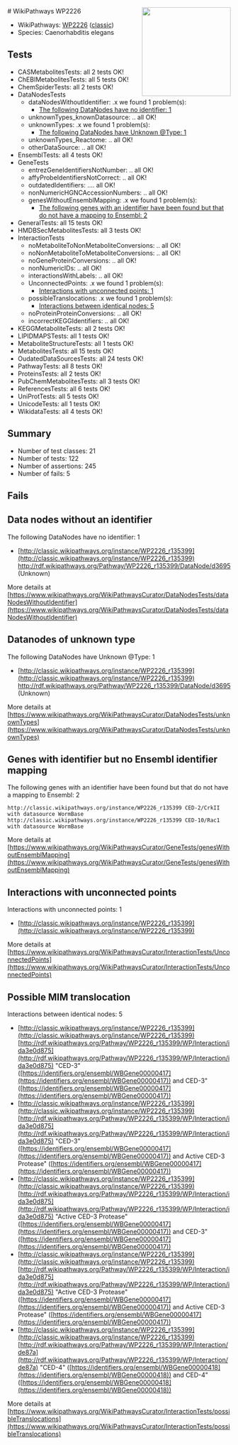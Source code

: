 <img style="float: right; width: 200px" src="https://upload.wikimedia.org/wikipedia/commons/thumb/8/83/Wplogo_with_text_500.png/640px-Wplogo_with_text_500.png" />
# WikiPathways WP2226

* WikiPathways: [WP2226](https://wikipathways.org/pathways/WP2226) ([classic](https://classic.wikipathways.org/instance/WP2226))
* Species: Caenorhabditis elegans
## Tests
* CASMetabolitesTests: all 2 tests OK!
* ChEBIMetabolitesTests: all 5 tests OK!
* ChemSpiderTests: all 2 tests OK!
* DataNodesTests
    * dataNodesWithoutIdentifier: .x we found 1 problem(s):
        * [The following DataNodes have no identifier: 1](#d2d32fa0)
    * unknownTypes_knownDatasource: .. all OK!
    * unknownTypes: .x we found 1 problem(s):
        * [The following DataNodes have Unknown @Type: 1](#839973df)
    * unknownTypes_Reactome: .. all OK!
    * otherDataSource: .. all OK!
* EnsemblTests: all 4 tests OK!
* GeneTests
    * entrezGeneIdentifiersNotNumber: .. all OK!
    * affyProbeIdentifiersNotCorrect: .. all OK!
    * outdatedIdentifiers: .... all OK!
    * nonNumericHGNCAccessionNumbers: .. all OK!
    * genesWithoutEnsemblMapping: .x we found 1 problem(s):
        * [The following genes with an identifier have been found but that do not have a mapping to Ensembl: 2](#40286d84)
* GeneralTests: all 15 tests OK!
* HMDBSecMetabolitesTests: all 3 tests OK!
* InteractionTests
    * noMetaboliteToNonMetaboliteConversions: .. all OK!
    * noNonMetaboliteToMetaboliteConversions: .. all OK!
    * noGeneProteinConversions: .. all OK!
    * nonNumericIDs: .. all OK!
    * interactionsWithLabels: .. all OK!
    * UnconnectedPoints: .x we found 1 problem(s):
        * [Interactions with unconnected points: 1](#35a61ad9)
    * possibleTranslocations: .x we found 1 problem(s):
        * [Interactions between identical nodes: 5](#1c11820a)
    * noProteinProteinConversions: .. all OK!
    * incorrectKEGGIdentifiers: .. all OK!
* KEGGMetaboliteTests: all 2 tests OK!
* LIPIDMAPSTests: all 1 tests OK!
* MetaboliteStructureTests: all 1 tests OK!
* MetabolitesTests: all 15 tests OK!
* OudatedDataSourcesTests: all 24 tests OK!
* PathwayTests: all 8 tests OK!
* ProteinsTests: all 2 tests OK!
* PubChemMetabolitesTests: all 3 tests OK!
* ReferencesTests: all 6 tests OK!
* UniProtTests: all 5 tests OK!
* UnicodeTests: all 1 tests OK!
* WikidataTests: all 4 tests OK!


## Summary

* Number of test classes: 21
* Number of tests: 122
* Number of assertions: 245
* Number of fails: 5

## Fails

<a name="d2d32fa0" />

## Data nodes without an identifier

The following DataNodes have no identifier: 1

* [http://classic.wikipathways.org/instance/WP2226_r135399](http://classic.wikipathways.org/instance/WP2226_r135399) http://rdf.wikipathways.org/Pathway/WP2226_r135399/DataNode/d3695 (Unknown)


More details at [https://www.wikipathways.org/WikiPathwaysCurator/DataNodesTests/dataNodesWithoutIdentifier](https://www.wikipathways.org/WikiPathwaysCurator/DataNodesTests/dataNodesWithoutIdentifier)

<a name="839973df" />

## Datanodes of unknown type

The following DataNodes have Unknown @Type: 1

* [http://classic.wikipathways.org/instance/WP2226_r135399](http://classic.wikipathways.org/instance/WP2226_r135399) http://rdf.wikipathways.org/Pathway/WP2226_r135399/DataNode/d3695 (Unknown)


More details at [https://www.wikipathways.org/WikiPathwaysCurator/DataNodesTests/unknownTypes](https://www.wikipathways.org/WikiPathwaysCurator/DataNodesTests/unknownTypes)

<a name="40286d84" />

## Genes with identifier but no Ensembl identifier mapping

The following genes with an identifier have been found but that do not have a mapping to Ensembl: 2
```
http://classic.wikipathways.org/instance/WP2226_r135399 CED-2/CrkII with datasource WormBase
http://classic.wikipathways.org/instance/WP2226_r135399 CED-10/Rac1 with datasource WormBase
```

More details at [https://www.wikipathways.org/WikiPathwaysCurator/GeneTests/genesWithoutEnsemblMapping](https://www.wikipathways.org/WikiPathwaysCurator/GeneTests/genesWithoutEnsemblMapping)

<a name="35a61ad9" />

## Interactions with unconnected points

Interactions with unconnected points: 1

* [http://classic.wikipathways.org/instance/WP2226_r135399](http://classic.wikipathways.org/instance/WP2226_r135399)


More details at [https://www.wikipathways.org/WikiPathwaysCurator/InteractionTests/UnconnectedPoints](https://www.wikipathways.org/WikiPathwaysCurator/InteractionTests/UnconnectedPoints)

<a name="1c11820a" />

## Possible MIM translocation

Interactions between identical nodes: 5

* [http://classic.wikipathways.org/instance/WP2226_r135399](http://classic.wikipathways.org/instance/WP2226_r135399) [http://rdf.wikipathways.org/Pathway/WP2226_r135399/WP/Interaction/ida3e0d875](http://rdf.wikipathways.org/Pathway/WP2226_r135399/WP/Interaction/ida3e0d875) "CED-3" ([https://identifiers.org/ensembl/WBGene00000417](https://identifiers.org/ensembl/WBGene00000417)) and 
CED-3" ([https://identifiers.org/ensembl/WBGene00000417](https://identifiers.org/ensembl/WBGene00000417))
* [http://classic.wikipathways.org/instance/WP2226_r135399](http://classic.wikipathways.org/instance/WP2226_r135399) [http://rdf.wikipathways.org/Pathway/WP2226_r135399/WP/Interaction/ida3e0d875](http://rdf.wikipathways.org/Pathway/WP2226_r135399/WP/Interaction/ida3e0d875) "CED-3" ([https://identifiers.org/ensembl/WBGene00000417](https://identifiers.org/ensembl/WBGene00000417)) and 
Active CED-3 Protease" ([https://identifiers.org/ensembl/WBGene00000417](https://identifiers.org/ensembl/WBGene00000417))
* [http://classic.wikipathways.org/instance/WP2226_r135399](http://classic.wikipathways.org/instance/WP2226_r135399) [http://rdf.wikipathways.org/Pathway/WP2226_r135399/WP/Interaction/ida3e0d875](http://rdf.wikipathways.org/Pathway/WP2226_r135399/WP/Interaction/ida3e0d875) "Active CED-3 Protease" ([https://identifiers.org/ensembl/WBGene00000417](https://identifiers.org/ensembl/WBGene00000417)) and 
CED-3" ([https://identifiers.org/ensembl/WBGene00000417](https://identifiers.org/ensembl/WBGene00000417))
* [http://classic.wikipathways.org/instance/WP2226_r135399](http://classic.wikipathways.org/instance/WP2226_r135399) [http://rdf.wikipathways.org/Pathway/WP2226_r135399/WP/Interaction/ida3e0d875](http://rdf.wikipathways.org/Pathway/WP2226_r135399/WP/Interaction/ida3e0d875) "Active CED-3 Protease" ([https://identifiers.org/ensembl/WBGene00000417](https://identifiers.org/ensembl/WBGene00000417)) and 
Active CED-3 Protease" ([https://identifiers.org/ensembl/WBGene00000417](https://identifiers.org/ensembl/WBGene00000417))
* [http://classic.wikipathways.org/instance/WP2226_r135399](http://classic.wikipathways.org/instance/WP2226_r135399) [http://rdf.wikipathways.org/Pathway/WP2226_r135399/WP/Interaction/de87a](http://rdf.wikipathways.org/Pathway/WP2226_r135399/WP/Interaction/de87a) "CED-4" ([https://identifiers.org/ensembl/WBGene00000418](https://identifiers.org/ensembl/WBGene00000418)) and 
CED-4" ([https://identifiers.org/ensembl/WBGene00000418](https://identifiers.org/ensembl/WBGene00000418))


More details at [https://www.wikipathways.org/WikiPathwaysCurator/InteractionTests/possibleTranslocations](https://www.wikipathways.org/WikiPathwaysCurator/InteractionTests/possibleTranslocations)

